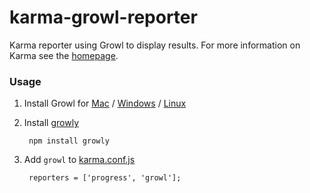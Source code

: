 # karma-growl-reporter

Karma reporter using Growl to display results.
For more information on Karma see the [homepage].

### Usage

1. Install Growl for [Mac][1] / [Windows][2] / [Linux][3]

2. Install [growly][4]

        npm install growly

3. Add `growl` to [karma.conf.js][5]

        reporters = ['progress', 'growl'];

  [1]: http://growl.info/
  [2]: http://www.growlforwindows.com/
  [3]: http://karmanebula.com/technically-borked/2012/1/1/install-growl-for-linux-and-gntp-send-on-ubuntu-1110.html
  [4]: https://github.com/theabraham/growly
  [5]: http://karma-runner.github.io/0.8/config/configuration-file.html
  [homepage]: http://karma-runner.github.com




